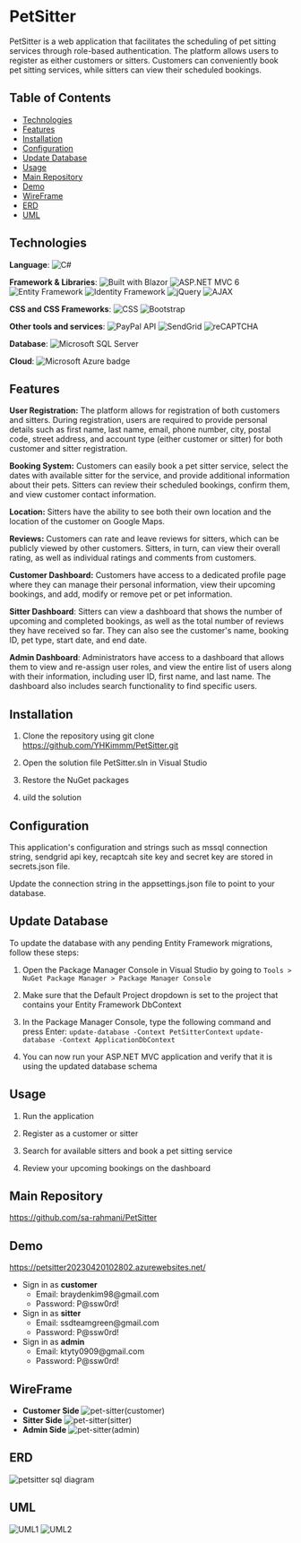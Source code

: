 # PetSitter

PetSitter is a web application that facilitates the scheduling of pet sitting services through role-based authentication. The platform allows users to register as either customers or sitters. Customers can conveniently book pet sitting services, while sitters can view their scheduled bookings.

## Table of Contents

- [Technologies](#Technologies)
- [Features](#Features)
- [Installation](#Installation)
- [Configuration](#Configuration)
- [Update Database](#update-database)
- [Usage](#Usage)
- [Main Repository](#main-repository)
- [Demo](#Demo)
- [WireFrame](#WireFrame)
- [ERD](#ERD)
- [UML](#UML)

## Technologies

**Language**:
<img alt="C#" src="https://img.shields.io/badge/Language-C%23-blue">

**Framework & Libraries**:
<img alt="Built with Blazor" src="https://img.shields.io/badge/Built%20with-Blazor-blueviolet.svg">
<img alt="ASP.NET MVC 6" src="https://img.shields.io/badge/ASP.NET-MVC6-blue">
<img alt="Entity Framework" src="https://img.shields.io/badge/Entity-Framework-green">
<img alt="Identity Framework" src="https://img.shields.io/badge/Framework-Identity-5c2d91">
<img alt="jQuery" src="https://img.shields.io/badge/Library-jQuery-blue?logo=jquery&logoColor=white">
<img alt="AJAX" src="https://img.shields.io/badge/Language-AJAX-4b4b4b">

**CSS and CSS Frameworks**:
<img alt="CSS" src="https://img.shields.io/badge/Language-CSS-blueviolet">
<img alt="Bootstrap" src="https://img.shields.io/badge/Framework-Bootstrap-563d7c">

**Other tools and services**:
<img alt="PayPal API" src="https://img.shields.io/badge/API-PayPal-003087">
<img alt="SendGrid" src="https://img.shields.io/badge/Service-SendGrid-00a9e0">
<img alt="reCAPTCHA" src="https://img.shields.io/badge/Security-reCAPTCHA-brightgreen">

**Database**:
<img alt="Microsoft SQL Server" src="https://img.shields.io/badge/Database-Microsoft%20SQL%20Server-blue?logo=microsoft-sql-server&logoColor=white">

**Cloud**:
<img src="https://img.shields.io/badge/Microsoft%20Azure-0089D6?logo=microsoft-azure&logoColor=white&style=flat-square" alt="Microsoft Azure badge">

## Features

**User Registration:** The platform allows for registration of both customers and sitters. During registration, users are required to provide personal details such as first name, last name, email, phone number, city, postal code, street address, and account type (either customer or sitter) for both customer and sitter registration.

**Booking System:** Customers can easily book a pet sitter service, select the dates with available sitter for the service, and provide additional information about their pets. Sitters can review their scheduled bookings, confirm them, and view customer contact information.

**Location:** Sitters have the ability to see both their own location and the location of the customer on Google Maps.

**Reviews:** Customers can rate and leave reviews for sitters, which can be publicly viewed by other customers. Sitters, in turn, can view their overall rating, as well as individual ratings and comments from customers.

**Customer Dashboard:** Customers have access to a dedicated profile page where they can manage their personal information, view their upcoming bookings, and add, modify or remove pet or pet information.

**Sitter Dashboard**: Sitters can view a dashboard that shows the number of upcoming and completed bookings, as well as the total number of reviews they have received so far. They can also see the customer's name, booking ID, pet type, start date, and end date.

**Admin Dashboard**: Administrators have access to a dashboard that allows them to view and re-assign user roles, and view the entire list of users along with their information, including user ID, first name, and last name. The dashboard also includes search functionality to find specific users.

## Installation

1. Clone the repository using git clone https://github.com/YHKimmm/PetSitter.git

2. Open the solution file PetSitter.sln in Visual Studio

3. Restore the NuGet packages

4. uild the solution

## Configuration

This application's configuration and strings such as mssql connection string, sendgrid api key, recaptcah site key and secret key are stored in secrets.json file.

Update the connection string in the appsettings.json file to point to your database.


## Update Database

To update the database with any pending Entity Framework migrations, follow these steps:

1. Open the Package Manager Console in Visual Studio by going to `Tools > NuGet Package Manager > Package Manager Console`

2. Make sure that the Default Project dropdown is set to the project that contains your Entity Framework DbContext

3. In the Package Manager Console, type the following command and press Enter:
  `update-database -Context PetSitterContext`
  `update-database -Context ApplicationDbContext`
  
4. You can now run your ASP.NET MVC application and verify that it is using the updated database schema

## Usage

1. Run the application

2. Register as a customer or sitter

3. Search for available sitters and book a pet sitting service

4. Review your upcoming bookings on the dashboard

## Main Repository
https://github.com/sa-rahmani/PetSitter

## Demo
https://petsitter20230420102802.azurewebsites.net/
<ul>
  <li>
    Sign in as <strong>customer</strong>
    <ul>
      <li>Email: braydenkim98@gmail.com</li>
      <li>Password: P@ssw0rd!</li>
    </ul>
  </li>
  <li>
    Sign in as <strong>sitter</strong>
    <ul>
      <li>Email: ssdteamgreen@gmail.com</li>
      <li>Password: P@ssw0rd!</li>
    </ul>
  </li>
  <li>
    Sign in as <strong>admin</strong>
    <ul>
      <li>Email: ktyty0909@gmail.com</li>
      <li>Password: P@ssw0rd!</li>
    </ul>
  </li>
</ul>

## WireFrame
- **Customer Side**
![pet-sitter(customer)](https://user-images.githubusercontent.com/102700164/233535109-145d979e-d1df-4910-9bc7-86fc162b7282.png)
- **Sitter Side**
![pet-sitter(sitter)](https://user-images.githubusercontent.com/102700164/233535238-b6169f9c-1ce7-4b77-a42e-f8f8081d3e40.png)
- **Admin Side**
![pet-sitter(admin)](https://user-images.githubusercontent.com/102700164/233535277-fe833118-f5f5-4f48-9186-dbd9920030b8.png)

## ERD
![petsitter sql diagram](https://user-images.githubusercontent.com/102700164/233535392-dbf73284-973f-4a9a-b540-bfdb729a4d80.png)

## UML
![UML1](https://user-images.githubusercontent.com/102700164/233535407-fa5f7542-3e9e-4ed6-a693-3c5646bcc259.png)
![UML2](https://user-images.githubusercontent.com/102700164/233535412-5650c29d-fc4b-4fe1-8965-17bc21142146.png)




